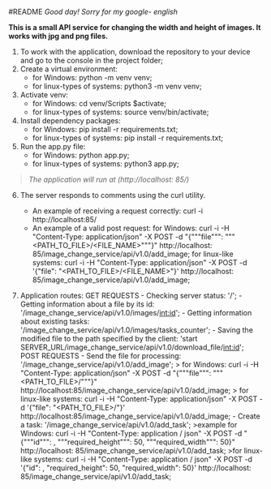 #README
*Good day! 
Sorry for my google- english*

**This is a small API service for changing the width and height of images. 
It works with jpg and png files.**

1. To work with the application, download the repository to your device and go to the console in the project folder;
2. Create a virtual environment:
	- for Windows:
     python -m venv venv;
	- for linux-types of systems:
     python3 -m venv venv;
3. Activate venv:
	- for Windows:
     cd venv/Scripts $activate;
	- for linux-types of systems:
     source venv/bin/activate;
4. Install dependency packages:
	- for Windows:
     pip install -r requirements.txt;
	- for linux-types of systems:
     pip install -r requirements.txt;
5. Run the app.py file:
	- for Windows:
     python app.py;
	- for linux-types of systems:
     python3 app.py;

> *The application will run at (http://localhost: 85/)*

6. The server responds to comments using the curl utility. 
	- An example of receiving a request correctly:
		curl -i http://localhost:85/
	- An example of a valid post request:
		for Windows:
		curl -i -H "Content-Type: application/json" -X POST -d "{"""file""": """<PATH_TO_FILE>/<FILE_NAME>"""}" http://localhost: 85/image_change_service/api/v1.0/add_image;
		for linux-like systems:
		curl -i -H "Content-Type: application/json" -X POST -d '{"file": "<PATH_TO_FILE>/<FILE_NAME>"}' http://localhost: 85/image_change_service/api/v1.0/add_image;

7. Application routes:
			GET REQUESTS
		- Checking server status: '/';
		- Getting information about a file by its id: '/image_change_service/api/v1.0/images/<int:id>';
		- Getting information about existing tasks: '/image_change_service/api/v1.0/images/tasks_counter';
		- Saving the modified file to the path specified by the client: 'start SERVER_URL/image_change_service/api/v1.0/download_file/<int:id>';
			POST REQUESTS
		- Send the file for processing: '/image_change_service/api/v1.0/add_image';
		> for Windows: curl -i -H "Content-Type: application/json" -X POST -d "{"""file""": """<PATH_TO_FILE>/<FILENAME>"""}" http://localhost:85/image_change_service/api/v1.0/add_image;
		> for linux-like systems: curl -i -H "Content-Type: application/json" -X POST -d '{"file": "<PATH_TO_FILE>/<FILENAME>"}' http://localhost:85/image_change_service/api/v1.0/add_image;
		- Create a task: '/image_change_service/api/v1.0/add_task';
			>example for Windows: curl -i -H "Content-Type: application / json" -X POST -d "{"""id""": <FILE ID>, """required_height""": 50, """required_width""": 50}" http://localhost: 85/image_change_service/api/v1.0/add_task;
			>for linux-like systems: curl -i -H "Content-Type: application / json" -X POST -d '{"id": <FILE ID>, "required_height": 50, "required_width": 50}' http://localhost: 85/image_change_service/api/v1.0/add_task;
